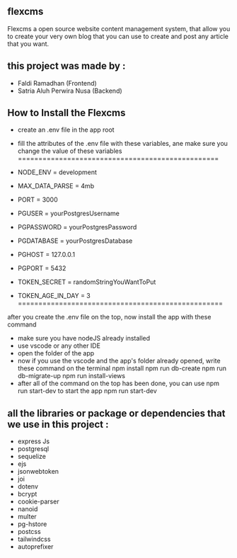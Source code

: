 ## flexcms
Flexcms a open source website content management system, that allow you to create your very own blog that you can use to create and post any article that you want.

## this project was made by :
- Faldi Ramadhan (Frontend)
- Satria Aluh Perwira Nusa (Backend)


## How to Install the Flexcms
- create an .env file in the app root
- fill the attributes of the .env file with these variables, ane make sure you change the value of these variables
=================================================
- NODE_ENV = development
- MAX_DATA_PARSE = 4mb
- PORT = 3000

- PGUSER = yourPostgresUsername
- PGPASSWORD = yourPostgresPassword
- PGDATABASE = yourPostgresDatabase
- PGHOST = 127.0.0.1
- PGPORT =  5432

- TOKEN_SECRET = randomStringYouWantToPut
- TOKEN_AGE_IN_DAY = 3
==================================================

after you create the .env file on the top, now install the app with these command 
- make sure you have nodeJS already installed
- use vscode or any other IDE 
- open the folder of the app
- now if you use the vscode and the app's folder already opened, write these command on the terminal
  npm install
  npm run db-create
  npm run db-migrate-up
  npm run install-views
- after all of the command on the top has been done, you can use npm run start-dev to start the app
  npm run start-dev



## all the libraries or package or dependencies that we use in this project :
- express Js
- postgresql
- sequelize
- ejs
- jsonwebtoken
- joi
- dotenv
- bcrypt
- cookie-parser
- nanoid
- multer
- pg-hstore
- postcss
- tailwindcss
- autoprefixer
